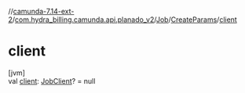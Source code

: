 //[camunda-7.14-ext-2](../../../../index.md)/[com.hydra_billing.camunda.api.planado_v2](../../index.md)/[Job](../index.md)/[CreateParams](index.md)/[client](client.md)

# client

[jvm]\
val [client](client.md): [JobClient](../../../com.hydra_billing.camunda.api.planado_v2.common_types.job/-job-client/index.md)? = null
